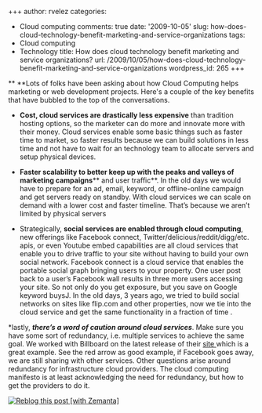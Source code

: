 +++
author: rvelez
categories:
- Cloud computing
comments: true
date: '2009-10-05'
slug: how-does-cloud-technology-benefit-marketing-and-service-organizations
tags:
- Cloud computing
- Technology
title: How does cloud technology benefit marketing and service organizations?
url: /2009/10/05/how-does-cloud-technology-benefit-marketing-and-service-organizations
wordpress_id: 265
+++


** **Lots of folks have been asking about how Cloud Computing helps marketing or web development projects. Here's a couple of the key benefits that have bubbled to the top of the conversations.



	
  * **Cost, cloud services are drastically less expensive** than tradition hosting options, so the marketer can do more and innovate more with their money. Cloud services enable some basic things such as faster time to market, so faster results because we can build solutions in less time and not have to wait for an technology team to allocate servers and setup physical devices. 



	
  * **Faster scalability to better keep up with the peaks and valleys of marketing campaigns**** and user traffic**. In the old days we would have to prepare for an ad, email, keyword, or offline-online campaign and get servers ready on standby. With cloud services we can scale on demand with a lower cost and faster timeline. That’s because we aren’t limited by physical servers



	
  * Strategically, **social services are enabled through cloud computing**, new offerings like Facebook connect, Twitter/delicious/reddit/digg/etc. apis, or even Youtube embed capabilities are all cloud services that enable you to drive traffic to your site without having to build your own social network. Facebook connect is a cloud service that enables the portable social graph bringing users to your property. One user post back to a user’s Facebook wall results in three more users accessing your site. So not only do you get exposure, but you save on Google keyword buysJ. In the old days, 3 years ago, we tried to build social networks on sites like flip.com and other properties, now we tie into the cloud service and get the same functionality in a fraction of time . 








*lastly, **_there’s a word of caution around cloud services_**. Make sure you have some sort of redundancy, i.e. multiple services to achieve the same goal. We worked with Billboard on the latest release of their [site ](http://www.billboard.com/)which is a great example. See the red arrow as good example, if Facebook goes away, we are still sharing with other services. Other questions arise around redundancy for infrastructure cloud providers. The cloud computing manifesto is at least acknowledging the need for redundancy, but how to get the providers to do it.



[![Reblog this post [with Zemanta]](http://img.zemanta.com/reblog_e.png?x-id=c5a18577-e1de-4c4d-981a-17a69355e524)](http://reblog.zemanta.com/zemified/c5a18577-e1de-4c4d-981a-17a69355e524/)
